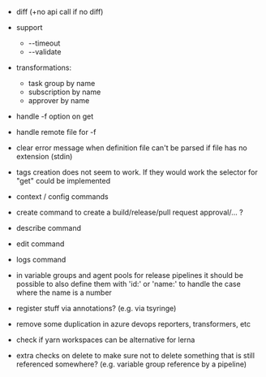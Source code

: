 - diff (+no api call if no diff)
- support
  - --timeout
  - --validate
- transformations:
  - task group by name
  - subscription by name
  - approver by name
- handle -f option on get
- handle remote file for -f
- clear error message when definition file can't be parsed if file has no extension (stdin)
- tags creation does not seem to work. If they would work the selector for "get" could be implemented
- context / config commands
- create command to create a build/release/pull request approval/... ?
- describe command
- edit command
- logs command
- in variable groups and agent pools for release pipelines it should be possible to also define them with 'id:' or 'name:' to handle the case where the name is a number

- register stuff via annotations? (e.g. via tsyringe)
- remove some duplication in azure devops reporters, transformers, etc

- check if yarn workspaces can be alternative for lerna

- extra checks on delete to make sure not to delete something that is still referenced somewhere? (e.g. variable group reference by a pipeline)
